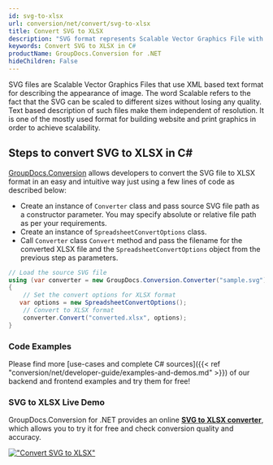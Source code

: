 ```yaml
---
id: svg-to-xlsx
url: conversion/net/convert/svg-to-xlsx
title: Convert SVG to XLSX
description: "SVG format represents Scalable Vector Graphics File with .svg extension. Learn how to convert SVG to XLSX file programmatically in C# language using GroupDocs.Conversion for .NET library."
keywords: Convert SVG to XLSX in C#
productName: GroupDocs.Conversion for .NET
hideChildren: False
---
```


SVG files are Scalable Vector Graphics Files that use XML based text format for describing the appearance of image. The word Scalable refers to the fact that the SVG can be scaled to different sizes without losing any quality. Text based description of such files make them independent of resolution. It is one of the mostly used format for building website and print graphics in order to achieve scalability.

## Steps to convert SVG to XLSX in C#

[GroupDocs.Conversion](https://products.groupdocs.com/conversion/net) allows developers to convert the SVG file to XLSX format in an easy and intuitive way just using a few lines of code as described below:

* Create an instance of `Converter` class and pass source SVG file path as a constructor parameter. You may specify absolute or relative file path as per your requirements. 
* Create an instance of `SpreadsheetConvertOptions` class.
* Call `Converter` class `Convert` method and pass the filename for the converted XLSX file and the `SpreadsheetConvertOptions` object from the previous step as parameters.

```csharp
// Load the source SVG file
using (var converter = new GroupDocs.Conversion.Converter("sample.svg"))
{
    // Set the convert options for XLSX format
   var options = new SpreadsheetConvertOptions();
    // Convert to XLSX format
    converter.Convert("converted.xlsx", options);
}
```

### Code Examples

Please find more [use-cases and complete C# sources]({{< ref "conversion/net/developer-guide/examples-and-demos.md" >}}) of our backend and frontend examples and try them for free!

### SVG to XLSX Live Demo

GroupDocs.Conversion for .NET provides an online [**SVG to XLSX converter**](https://products.groupdocs.app/conversion/svg-to-xlsx), which allows you to try it for free and check conversion quality and accuracy.

[!["Convert SVG to XLSX"](conversion/net/images/convert-to-xlsx/convert-svg-to-xlsx.png)](https://products.groupdocs.app/conversion/svg-to-xlsx)